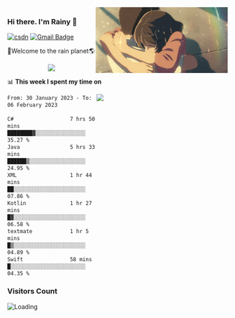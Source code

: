 <img  align='right' height="150" src="https://github.com/LikeRainDay/LikeRainDay/blob/master/pic/img_rain_1.gif?raw=true">



### Hi there. I'm Rainy :lemon:

[![csdn](https://img.shields.io/badge/-csdn-c14438?style=flat-square&logo=c&logoColor=white)](https://blog.csdn.net/qq_15807167)
[![Gmail Badge](https://img.shields.io/badge/-gmail-c14438?style=flat-square&logo=Gmail&logoColor=white&link=mailto:houshuai0816@gmail.com)](mailto:houshuai0816@gmail.com)

🚀Welcome to the rain planet🌎

<center>
<img align='center'  src="https://source.unsplash.com/random/1200x600">
</center>

📊 **This week I spent my time on**

<img align='right'   width="300" src="https://github-readme-stats.vercel.app/api?username=LikeRainDay&show_icons=true&title_color=fff&icon_color=79ff97&text_color=9f9f9f&bg_color=151515&count_private=true">

<!--START_SECTION:waka-->

```text
From: 30 January 2023 - To: 06 February 2023

C#                  7 hrs 50 mins   ████████▓░░░░░░░░░░░░░░░░   35.27 %
Java                5 hrs 33 mins   ██████▒░░░░░░░░░░░░░░░░░░   24.95 %
XML                 1 hr 44 mins    ██░░░░░░░░░░░░░░░░░░░░░░░   07.86 %
Kotlin              1 hr 27 mins    █▓░░░░░░░░░░░░░░░░░░░░░░░   06.58 %
textmate            1 hr 5 mins     █▒░░░░░░░░░░░░░░░░░░░░░░░   04.89 %
Swift               58 mins         █░░░░░░░░░░░░░░░░░░░░░░░░   04.35 %
```

<!--END_SECTION:waka-->

### Visitors Count
<img align="left" src = "https://profile-counter.glitch.me/LikeRainDay/count.svg" alt ="Loading">
